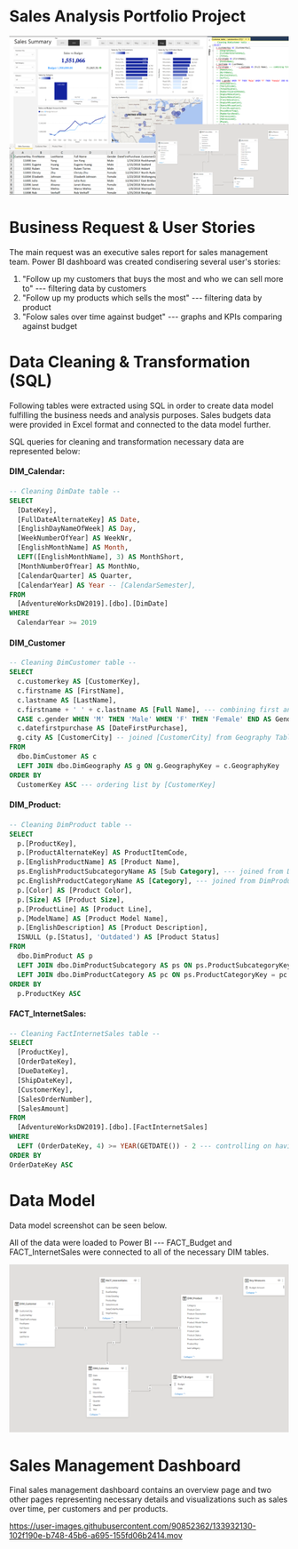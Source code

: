 # Sales Analysis Portfolio Project
<img src = "https://github.com/aakolesnikov/Sales_Analysis---power_BI-SQL/blob/9d71c29c0f622ef947339fbdf97643e3f160f5bf/pictures/collage.png">


# Business Request & User Stories
The main request was an executive sales report for sales management team. Power BI dashboard was created condisering several user's stories:

1) "Follow up my customers that buys the most and who we can sell more to" --- filtering data by customers
2) "Follow up my products which sells the most" --- filtering data by product 
3) "Folow sales over time against budget" --- graphs and KPIs comparing against budget

# Data Cleaning & Transformation (SQL)
Following tables were extracted using SQL in order to create data model fulfilling the business needs and analysis purposes. Sales budgets data were provided in Excel format and connected to the data model further.

SQL queries for cleaning and transformation necessary data are represented below:

#### DIM_Calendar:
```SQL
-- Cleaning DimDate table --
SELECT 
  [DateKey], 
  [FullDateAlternateKey] AS Date, 
  [EnglishDayNameOfWeek] AS Day, 
  [WeekNumberOfYear] AS WeekNr, 
  [EnglishMonthName] AS Month, 
  LEFT([EnglishMonthName], 3) AS MonthShort, 
  [MonthNumberOfYear] AS MonthNo, 
  [CalendarQuarter] AS Quarter, 
  [CalendarYear] AS Year -- [CalendarSemester], 
FROM 
  [AdventureWorksDW2019].[dbo].[DimDate] 
WHERE 
  CalendarYear >= 2019
```
#### DIM_Customer
```SQL
-- Cleaning DimCustomer table -- 
SELECT 
  c.customerkey AS [CustomerKey], 
  c.firstname AS [FirstName], 
  c.lastname AS [LastName], 
  c.firstname + ' ' + c.lastname AS [Full Name], --- combining first and last name
  CASE c.gender WHEN 'M' THEN 'Male' WHEN 'F' THEN 'Female' END AS Gender, 
  c.datefirstpurchase AS [DateFirstPurchase], 
  g.city AS [CustomerCity] -- joined [CustomerCity] from Geography Table
FROM 
  dbo.DimCustomer AS c
  LEFT JOIN dbo.DimGeography AS g ON g.GeographyKey = c.GeographyKey
ORDER BY 
  CustomerKey ASC --- ordering list by [CustomerKey]
```

#### DIM_Product:
```SQL
-- Cleaning DimProduct table -- 
SELECT 
  p.[ProductKey], 
  p.[ProductAlternateKey] AS ProductItemCode,  
  p.[EnglishProductName] AS [Product Name],
  ps.EnglishProductSubcategoryName AS [Sub Category], --- joined from DimProductSubcategory
  pc.EnglishProductCategoryName AS [Category], --- joined from DimProductCategory
  p.[Color] AS [Product Color],
  p.[Size] AS [Product Size], 
  p.[ProductLine] AS [Product Line],  
  p.[ModelName] AS [Product Model Name], 
  p.[EnglishDescription] AS [Product Description],  
  ISNULL (p.[Status], 'Outdated') AS [Product Status]
FROM 
  dbo.DimProduct AS p
  LEFT JOIN dbo.DimProductSubcategory AS ps ON ps.ProductSubcategoryKey = p.ProductSubcategoryKey
  LEFT JOIN dbo.DimProductCategory AS pc ON ps.ProductCategoryKey = pc.ProductCategoryKey
ORDER BY
  p.ProductKey ASC
```

#### FACT_InternetSales:
```SQL
-- Cleaning FactInternetSales table --
SELECT 
  [ProductKey], 
  [OrderDateKey], 
  [DueDateKey], 
  [ShipDateKey], 
  [CustomerKey], 
  [SalesOrderNumber], 
  [SalesAmount]
FROM 
  [AdventureWorksDW2019].[dbo].[FactInternetSales]
WHERE
  LEFT (OrderDateKey, 4) >= YEAR(GETDATE()) - 2 --- controlling on having only 2 years back in time for analysis 
ORDER BY 
OrderDateKey ASC 
```
# Data Model
Data model screenshot can be seen below. 

All of the data were loaded to Power BI --- FACT_Budget and FACT_InternetSales were connected to all of the necessary DIM tables.

<img src = "https://github.com/aakolesnikov/Sales_Analysis---power_BI-SQL/blob/501c35dde7a1d14bcc586ecbf9d48342f89737b7/pictures/Data_Model.png">

# Sales Management Dashboard
Final sales management dashboard contains an overview page and two other pages representing necessary details and visualizations such as sales over time, per customers and per products.

https://user-images.githubusercontent.com/90852362/133932130-102f190e-b748-45b6-a695-155fd06b2414.mov


